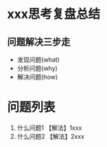 

xxx思考复盘总结
======


## 问题解决三步走
* 发现问题(what)
* 分析问题(why)
* 解决问题(how)


# 问题列表
1. 什么问题1
   【解法】1xxx
2. 什么问题2
   【解法】2xxx

